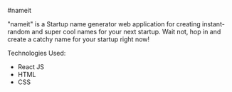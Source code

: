#nameit

"nameit" is a Startup name generator web application for creating instant-random and super cool names for your next startup.
Wait not, hop in and create a catchy name for your startup right now!

Technologies Used: 
- React JS
- HTML
- CSS
